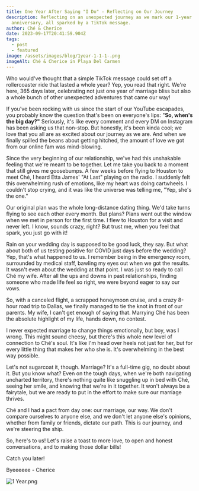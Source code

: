 ```yaml
---
title: One Year After Saying "I Do" - Reflecting on Our Journey
description: Reflecting on an unexpected journey as we mark our 1-year wedding
  anniversary, all sparked by a TikTok message.
author: Ché & Cherice
date: 2023-09-17T20:41:59.904Z
tags:
  - post
  - featured
image: /assets/images/blog/1year-1-1-1-.png
imageAlt: Ché & Cherice in Playa Del Carmen
---
```

Who would've thought that a simple TikTok message could set off a rollercoaster ride that lasted a whole year? Yep, you read that right. We're here, 365 days later, celebrating not just one year of marriage bliss but also a whole bunch of other unexpected adventures that came our way!

If you've been rocking with us since the start of our YouTube escapades, you probably know the question that's been on everyone's lips: "**So, when's the big day?"** Seriously, it's like every comment and every DM on Instagram has been asking us that non-stop. But honestly, it's been kinda cool; we love that you all are as excited about our journey as we are. And when we finally spilled the beans about getting hitched, the amount of love we got from our online fam was mind-blowing.

Since the very beginning of our relationship, we've had this unshakable feeling that we're meant to be together. Let me take you back to a moment that still gives me goosebumps. A few weeks before flying to Houston to meet Ché, I heard Etta James' "At Last" playing on the radio. I suddenly felt this overwhelming rush of emotions, like my heart was doing cartwheels. I couldn't stop crying, and it was like the universe was telling me, "Yep, she's the one."

Our original plan was the whole long-distance dating thing. We'd take turns flying to see each other every month. But plans? Plans went out the window when we met in person for the first time. I flew to Houston for a visit and never left. I know, sounds crazy, right? But trust me, when you feel that spark, you just go with it!

Rain on your wedding day is supposed to be good luck, they say. But what about both of us testing positive for COVID just days before the wedding? Yep, that's what happened to us. I remember being in the emergency room, surrounded by medical staff, bawling my eyes out when we got the results. It wasn't even about the wedding at that point. I was just so ready to call Ché my wife. After all the ups and downs in past relationships, finding someone who made life feel so right, we were beyond eager to say our vows.

So, with a canceled flight, a scrapped honeymoon cruise, and a crazy 8-hour road trip to Dallas, we finally managed to tie the knot in front of our parents. My wife, I can't get enough of saying that. Marrying Ché has been the absolute highlight of my life, hands down, no contest.

I never expected marriage to change things emotionally, but boy, was I wrong. This might sound cheesy, but there's this whole new level of connection to Ché's soul. It's like I'm head over heels not just for her, but for every little thing that makes her who she is. It's overwhelming in the best way possible.

Let's not sugarcoat it, though. Marriage? It's a full-time gig, no doubt about it. But you know what? Even on the tough days, when we're both navigating uncharted territory, there's nothing quite like snuggling up in bed with Ché, seeing her smile, and knowing that we're in it together. It won't always be a fairytale, but we are ready to put in the effort to make sure our marriage thrives.

Ché and I had a pact from day one: our marriage, our way. We don't compare ourselves to anyone else, and we don't let anyone else's opinions, whether from family or friends, dictate our path. This is our journey, and we're steering the ship.

So, here's to us! Let's raise a toast to more love, to open and honest conversations, and to making those dollar bills!

Catch you later!

Byeeeeee - Cherice

![1 Year.png](https://cdn.sanity.io/images/amjqlrk4/production/e67f5e8c260617b59a371376332e118d78868c62-846x502.png?rect=47,0,753,502&w=600&h=400&fit=fillmax&dpr=2)
